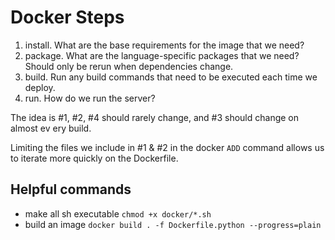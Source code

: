 # Docker Steps

1. install. What are the base requirements for the image that we need?
2. package. What are the language-specific packages that we need? Should only be rerun when dependencies change.
3. build. Run any build commands that need to be executed each time we deploy.
4. run. How do we run the server?

The idea is #1, #2, #4 should rarely change, and #3 should change on almost ev ery build.

Limiting the files we include in #1 & #2 in the docker `ADD` command allows us to iterate more quickly on the Dockerfile.

## Helpful commands

- make all sh executable `chmod +x docker/*.sh`
- build an image `docker build . -f Dockerfile.python --progress=plain`
